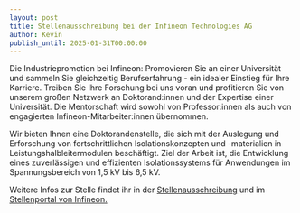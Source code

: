 ```yaml
---
layout: post
title: Stellenausschreibung bei der Infineon Technologies AG
author: Kevin
publish_until: 2025-01-31T00:00:00
---
```


Die Industriepromotion bei Infineon: Promovieren Sie an einer Universität und sammeln Sie gleichzeitig Berufserfahrung - ein idealer Einstieg für Ihre Karriere. Treiben Sie Ihre Forschung bei uns voran und profitieren Sie von unserem großen Netzwerk an Doktorand:innen und der Expertise einer Universität. Die Mentorschaft wird sowohl von Professor:innen als auch von engagierten Infineon-Mitarbeiter:innen übernommen.

Wir bieten Ihnen eine Doktorandenstelle, die sich mit der Auslegung und Erforschung von fortschrittlichen Isolationskonzepten und -materialien in Leistungshalbleitermodulen beschäftigt. Ziel der Arbeit ist, die Entwicklung eines zuverlässigen und effizienten Isolationssystems für Anwendungen im Spannungsbereich von 1,5 kV bis 6,5 kV.

Weitere Infos zur Stelle findet ihr in der [Stellenausschreibung](/dokumente/ausschreibungen_jobboerse/2024-11-18-infineon.pdf) und im [Stellenportal von Infineon.](https://jobs.infineon.com/careers/job/563808955939455)

